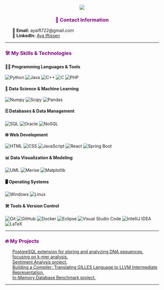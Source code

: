 <!-- This file is adapted from https://github.com/DenverCoder1/DenverCoder1/blob/main/README.md -->

<p align="center">
  <!-- Typing SVG by DenverCoder1 - https://github.com/DenverCoder1/readme-typing-svg -->
  <a href="https://github.com/gkrampah/readme-typing-svg">
    <img src="https://readme-typing-svg.demolab.com?font=Fira+Code&duration=2000&pause=500&color=800080&width=435&height=53&separator=%3C&lines=I+am+a+Computer+Science+Student" />
  </a>
</p>

<h3 align="center" style="color: purple;">💬 Contact Information</h3>
<p align="center">
  <ul style="list-style-type:none;">
    <li>📧 <strong>Email:</strong> ayaift722@gmail.com</li>
    <li>🔗 <strong>LinkedIn:</strong> <a href="https://www.linkedin.com/in/ayaift722">Aya Iftissen</a></li>
  </ul>
</p>

---

<h3 style="color: purple;">🛠️ My Skills & Technologies</h3>

#### 👨‍💻 Programming Languages & Tools
<p>
  <img src="https://img.shields.io/badge/Python-14354C.svg?logo=python&logoColor=white" alt="Python"/>
  <img src="https://img.shields.io/badge/Java-007396.svg?logo=java&logoColor=white" alt="Java"/>
  <img src="https://custom-icon-badges.demolab.com/badge/C++-9C033A.svg?logo=cpp2&logoColor=white" alt="C++"/>
  <img src="https://img.shields.io/badge/C-00599C.svg?logo=c&logoColor=white" alt="C"/>
  <img src="https://img.shields.io/badge/PHP-777BB4.svg?logo=php&logoColor=white" alt="PHP"/>
</p>

#### 🧰 Data Science & Machine Learning
<p>
  <img src="https://img.shields.io/badge/Numpy-013243.svg?logo=numpy&logoColor=white" alt="Numpy"/>
  <img src="https://img.shields.io/badge/Scipy-8B8B7A.svg?logo=scipy&logoColor=white" alt="Scipy"/>
  <img src="https://img.shields.io/badge/Pandas-150458.svg?logo=pandas&logoColor=white" alt="Pandas"/>
</p>

#### 🗄️ Databases & Data Management
<p>
  <img src="https://custom-icon-badges.demolab.com/badge/SQL-025E8C.svg?logo=database&logoColor=white" alt="SQL"/>
  <img src="https://img.shields.io/badge/Oracle-F80000.svg?logo=oracle&logoColor=white" alt="Oracle"/>
  <img src="https://img.shields.io/badge/NoSQL-5A5B5C.svg?logo=nosql&logoColor=white" alt="NoSQL"/>
</p>

#### 🌐 Web Development
<p>
  <img src="https://img.shields.io/badge/HTML-E34F26.svg?logo=html5&logoColor=white" alt="HTML"/>
  <img src="https://img.shields.io/badge/CSS-1572B6.svg?logo=css3&logoColor=white" alt="CSS"/>
  <img src="https://img.shields.io/badge/JavaScript-F7DF1E.svg?logo=javascript&logoColor=black" alt="JavaScript"/>
  <img src="https://img.shields.io/badge/React-61DAFB.svg?logo=react&logoColor=black" alt="React"/>
  <img src="https://img.shields.io/badge/Spring%20Boot-6DB33F.svg?logo=spring&logoColor=white" alt="Spring Boot"/>
</p>

#### 📊 Data Visualization & Modeling
<p>
  <img src="https://img.shields.io/badge/UML-000000.svg?logo=uml&logoColor=white" alt="UML"/>
  <img src="https://img.shields.io/badge/Merise-66C2A6.svg?logo=merise&logoColor=white" alt="Merise"/>
  <img src="https://img.shields.io/badge/Matplotlib-FF7F0E.svg?logo=matplotlib&logoColor=white" alt="Matplotlib"/>
</p>

#### 🖥️ Operating Systems
<p>
  <img src="https://img.shields.io/badge/Windows-0078D4.svg?logo=windows&logoColor=white" alt="Windows"/>
  <img src="https://img.shields.io/badge/Linux-FCC624.svg?logo=linux&logoColor=black" alt="Linux"/>
</p>

#### 🛠️ Tools & Version Control
<p>
  <img src="https://img.shields.io/badge/Git-F05033.svg?logo=git&logoColor=white" alt="Git"/>
  <img src="https://img.shields.io/badge/GitHub-181717.svg?logo=github&logoColor=white" alt="GitHub"/>
  <img src="https://img.shields.io/badge/Docker-2496ED.svg?logo=docker&logoColor=white" alt="Docker"/>
  <img src="https://img.shields.io/badge/Eclipse-2C2255.svg?logo=eclipse&logoColor=white" alt="Eclipse"/>
  <img src="https://img.shields.io/badge/VS%20Code-0078D7.svg?logo=visual-studio-code&logoColor=white" alt="Visual Studio Code"/>
  <img src="https://img.shields.io/badge/IntelliJ%20IDEA-000000.svg?logo=intellij-idea&logoColor=white" alt="IntelliJ IDEA"/>
  <img src="https://img.shields.io/badge/LaTeX-008080.svg?logo=LaTeX&logoColor=white" alt="LaTeX"/>
</p>

---

<h3 style="color: purple;">🔥 My Projects</h3>
<p>
  <ul style="list-style-type: none;">
    <li><a href="https://github.com/sid2364/dna-sequences-pg-extension">PostgreSQL extension for storing and analyzing DNA sequences, focusing on k-mer analysis.</a></li>
    <li><a href="https://github.com/gkrampah/Sentiment-analysis">Sentiment Analysis project.</a></li>
    <li><a href="https://github.com/gkrampah/Building-a-Compiler-Translating-GILLES-Language-to-LLVM-Intermediate-Representation">Building a Compiler: Translating GILLES Language to LLVM Intermediate Representation.</a></li>
    <li><a href="https://github.com/gkrampah/In-Memory_db_benchmark">In-Memory Database Benchmark project.</a></li>
  </ul>
</p>

---

<!--
**gkrampah/gkrampah** is a ✨ _special_ ✨ repository because its `README.md` (this file) appears on your GitHub profile.
Here are some ideas to get you started:

- 🔭 I’m currently working on ...
- 🌱 I’m currently learning ...
- 👯 I’m looking to collaborate on ...
- 🤔 I’m looking for help with ...
- 💬 Ask me about ...
- 📫 How to reach me: ...
- 😄 Pronouns: ...
- ⚡ Fun fact: ...
-->
